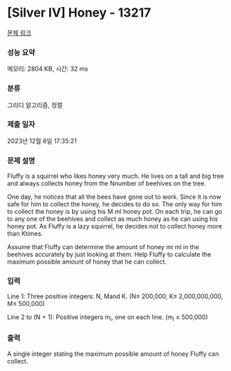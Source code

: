 # [Silver IV] Honey - 13217 

[문제 링크](https://www.acmicpc.net/problem/13217) 

### 성능 요약

메모리: 2804 KB, 시간: 32 ms

### 분류

그리디 알고리즘, 정렬

### 제출 일자

2023년 12월 6일 17:35:21

### 문제 설명

<p>Fluffy is a squirrel who likes honey very much. He lives on a tall and big tree and always collects honey from the N​number of beehives on the tree.</p>

<p>One day, he notices that all the bees have gone out to work. Since it is now safe for him to collect the honey, he decides to do so. The only way for him to collect the honey is by using his M ml honey pot. On each trip, he can go to any one of the beehives and collect as much honey as he can using his honey pot. As Fluffy is a lazy squirrel, he decides not to collect honey more than K​times.</p>

<p>Assume that Fluffy can determine the amount of honey m​i ml in the beehives accurately by just looking at them. Help Fluffy to calculate the maximum possible amount of honey that he can collect.</p>

### 입력 

 <p>Line 1: Three positive integers: N​, M​and K​. (N​≤ 200,000, K​≤ 2,000,000,000, M​≤ 500,000)</p>

<p>Line 2 to (N + 1): Positive integers m<sub>i</sub>, one on each line. (m<sub>i</sub> ​≤ 500,000)</p>

### 출력 

 <p>A single integer stating the maximum possible amount of honey Fluffy can collect.</p>

